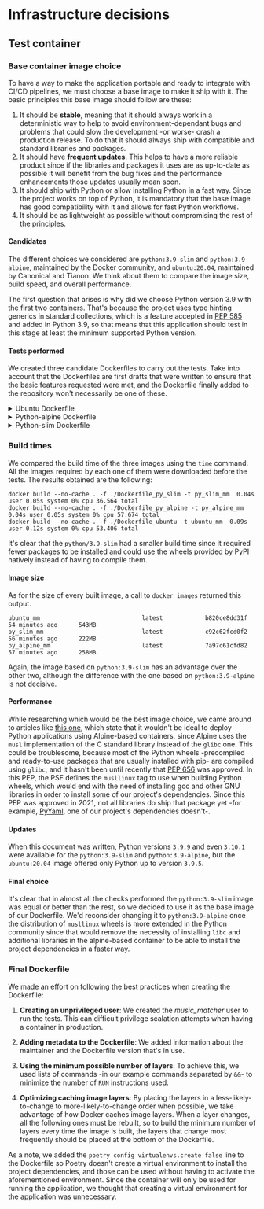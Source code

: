 # Infrastructure decisions
## Test container
### Base container image choice
To have a way to make the application portable and ready to integrate with CI/CD pipelines, we must choose a base image to make it ship with it. The basic principles this base image should follow are these:  

1. It should be **stable**, meaning that it should always work in a deterministic way to help to avoid environment-dependant bugs and problems that could slow the development -or worse- crash a production release. To do that it should always ship with compatible and standard libraries and packages.
2. It should have **frequent updates**. This helps to have a more reliable product since if the libraries and packages it uses are as up-to-date as possible it will benefit from the bug fixes and the performance enhancements those updates usually mean soon.
4. It should ship with Python or allow installing Python in a fast way. Since the project works on top of Python, it is mandatory that the base image has good compatibility with it and allows for fast Python workflows.
5. It should be as lightweight as possible without compromising the rest of the principles.

#### Candidates
The different choices we considered are `python:3.9-slim` and `python:3.9-alpine`, maintained by the Docker community, and `ubuntu:20.04`, maintained by Canonical and Tianon. We think about them to compare the image size, build speed, and overall performance.

The first question that arises is why did we choose Python version 3.9 with the first two containers. That's because the project uses type hinting generics in standard collections, which is a feature accepted in [PEP 585](https://www.python.org/dev/peps/pep-0585/) and added in Python 3.9, so that means that this application should test in this stage at least the minimum supported Python version.

#### Tests performed
We created three candidate Dockerfiles to carry out the tests. Take into account that the Dockerfiles are first drafts that were written to ensure that the basic features requested were met, and the Dockerfile finally added to the repository won't necessarily be one of these.

<details><summary>Ubuntu Dockerfile</summary>

	FROM ubuntu:20.04

	LABEL maintainer="noise-kngdm <nyrsleep@protonmail.com>" version="1.0.0" 

	ENV DEBIAN_FRONTEND=noninteractive
	RUN groupadd -g 1000 -r music_matcher && useradd -u 1000 -r -g music_matcher music_matcher && \
		apt update && apt install -y python3.9 python3-pip curl python3.9-venv  && \
		mkdir -p /home/music_matcher/.local /app && chown -R music_matcher:music_matcher /home/music_matcher /app && \
		ln -sf /usr/bin/python3.9 /usr/bin/python3

	USER music_matcher

	COPY pyproject.toml poetry.lock tasks.py /app/

	WORKDIR /app/

	ENV PATH=$PATH:/home/music_matcher/.local/bin

	RUN curl -sSL https://raw.githubusercontent.com/python-poetry/poetry/master/install-poetry.py | python3 - && \
		poetry config virtualenvs.create false && \
		poetry install

	ENTRYPOINT ["inv", "test"]

</details>

<details><summary>Python-alpine Dockerfile</summary>

	FROM python:3.9-alpine

	LABEL maintainer="noise-kngdm <nyrsleep@protonmail.com>" version="1.0.0" 

	RUN apk update && apk add curl gcc libc-dev libffi-dev bash && \
		addgroup -S -g 1000 music_matcher && \
		adduser -S music_matcher -G music_matcher -u 1000 && \
		mkdir -p /home/music_matcher/.local /app && \
		chown -R music_matcher:music_matcher /home/music_matcher /app

	USER music_matcher

	COPY pyproject.toml poetry.lock tasks.py /app/

	WORKDIR /app/

	ENV PATH=$PATH:/home/music_matcher/.local/bin

	RUN curl -sSL https://raw.githubusercontent.com/python-poetry/poetry/master/install-poetry.py | python - && \
		poetry config virtualenvs.create false && \
		poetry install

	ENTRYPOINT ["inv", "test"]

</details>

<details><summary>Python-slim Dockerfile</summary>

	FROM python:3.9-slim

	LABEL maintainer="noise-kngdm <nyrsleep@protonmail.com>" version="1.0.0" 

	RUN groupadd -g 1000 -r music_matcher && useradd -u 1000 -r -g music_matcher music_matcher && \
		mkdir -p /home/music_matcher/.local /app && chown -R music_matcher:music_matcher /home/music_matcher /app && \
		apt update && apt install -y curl


	USER music_matcher

	COPY pyproject.toml poetry.lock tasks.py /app/

	WORKDIR /app/

	ENV PATH=$PATH:/home/music_matcher/.local/bin

	RUN curl -sSL https://raw.githubusercontent.com/python-poetry/poetry/master/install-poetry.py | python3 - && \
		poetry config virtualenvs.create false && \
		poetry install

	ENTRYPOINT ["inv", "test"]
</details>

### Build times
We compared the build time of the three images using the `time` command. All the images required by each one of them were downloaded before the tests. The results obtained are the following:
```
docker build --no-cache . -f ./Dockerfile_py_slim -t py_slim_mm  0.04s user 0.05s system 0% cpu 36.564 total
docker build --no-cache . -f ./Dockerfile_py_alpine -t py_alpine_mm  0.04s user 0.05s system 0% cpu 57.674 total
docker build --no-cache . -f ./Dockerfile_ubuntu -t ubuntu_mm  0.09s user 0.12s system 0% cpu 53.406 total
```

It's clear that the `python/3.9-slim` had a smaller build time since it required fewer packages to be installed and could use the wheels provided by PyPI natively instead of having to compile them.

#### Image size
As for the size of every built image, a call to `docker images` returned this output.

```
ubuntu_mm                             latest            b820ce8dd31f   54 minutes ago      543MB
py_slim_mm                            latest            c92c62fcd0f2   56 minutes ago      222MB
py_alpine_mm                          latest            7a97c61cfd82   57 minutes ago      258MB
```

Again, the image based on `python:3.9-slim` has an advantage over the other two, although the difference with the one based on `python:3.9-alpine` is not decisive.

#### Performance
While researching which would be the best image choice, we came around to articles like [this one](https://pythonspeed.com/articles/base-image-python-docker-images/), which state that it wouldn't be ideal to deploy Python applications using Alpine-based containers, since Alpine uses the `musl` implementation of the C standard library instead of the `glibc` one. This could be troublesome, because most of the Python wheels -precompiled and ready-to-use packages that are usually installed with pip- are compiled using `glibc`, and it hasn't been until recently that [PEP 656](https://www.python.org/dev/peps/pep-0656/) was approved. In this PEP, the PSF defines the `musllinux` tag to use when building Python wheels, which would end with the need of installing gcc and other GNU libraries in order to install some of our project's dependencies. Since this PEP was approved in 2021, not all libraries do ship that package yet -for example, [PyYaml](https://pypi.org/project/PyYAML/#files), one of our project's dependencies doesn't-.

#### Updates
When this document was written, Python versions `3.9.9` and even `3.10.1` were available for the `python:3.9-slim` and `python:3.9-alpine`, but the `ubuntu:20.04` image offered only Python up to version `3.9.5`.

#### Final choice
It's clear that in almost all the checks performed the `python:3.9-slim` image was equal or better than the rest, so we decided to use it as the base image of our Dockerfile. We'd reconsider changing it to `python:3.9-alpine` once the distribution of `musllinux` wheels is more extended in the Python community since that would remove the necessity of installing `libc` and additional libraries in the alpine-based container to be able to install the project dependencies in a faster way.

### Final Dockerfile
We made an effort on following the best practices when creating the Dockerfile:
1. **Creating an unprivileged user**: We created the *music_matcher* user to run the tests. This can difficult privilege scalation attempts when having a container in production.

2. **Adding metadata to the Dockerfile**: We added information about the maintainer and the Dockerfile version that's in use.

3. **Using the minimum possible number of layers**: To achieve this, we used lists of commands -in our example commands separated by `&&`- to minimize the number of `RUN` instructions used.

4. **Optimizing caching image layers**: By placing the layers in a less-likely-to-change to more-likely-to-change order when possible, we take advantage of how Docker caches image layers. When a layer changes, all the following ones must be rebuilt, so to build the minimum number of layers every time the image is built, the layers that change most frequently should be placed at the bottom of the Dockerfile.

As a note, we added the `poetry config virtualenvs.create false` line to the Dockerfile so Poetry doesn't create a virtual environment to install the project dependencies, and those can be used without having to activate the aforementioned environment. Since the container will only be used for running the application, we thought that creating a virtual environment for the application was unnecessary.
